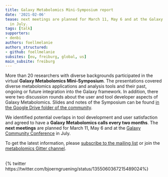 ```yaml
---
title: Galaxy Metabolomics Mini-Symposium report
date: '2021-02-06'
tease: next meetings are planned for March 11, May 6 and at the Galaxy Community Conference
  in July.
tags: [talk]
supporters:
- denbi
authors: foellmelanie
authors_structured:
- github: foellmelanie
subsites: [eu, freiburg, global, us]
main_subsite: freiburg
---
```


More than 20 researchers with diverse backgrounds participated in the virtual __Galaxy Metabolomics Mini-Symposium__. The presentations covered diverse metabolomics applications and analysis tools and their past, ongoing or future integration into the Galaxy framework. In addition, there were two discussion rounds about the user and tool developer aspects of Galaxy Metabolomics. Slides and notes of the Symposium can be found [in the Google Drive folder of the community](https://drive.google.com/drive/folders/1V7hQN11-v3BJCwTMGMtDCjA4Gl403g99).

We identified potential overlaps in tool development and user satisfaction and agreed to have a __Galaxy Metabolomics calls every two months__. 
The __next meetings__ are planned for March 11, May 6 and at the [Galaxy Community Conference](https://www.vibconferences.be/events/gcc2021-virtual-edition) in July. 

To get the latest information, please [subscribe to the mailing list](https://lists.galaxyproject.org/lists/metabolomics.lists.galaxyproject.org)
or join the [metabolomics Gitter channel](https://gitter.im/usegalaxy-eu/metabolomics). 

<br>
{% twitter https://twitter.com/bjoerngruening/status/1355060367215489024%}
